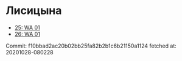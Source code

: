 # Лисицына
- [25: WA 01](25.md)
- [26: WA 01](26.md)

Commit: f10bbad2ac20b02bb25fa82b2b1c6b21150a1124
 fetched at: 20201028-080228
